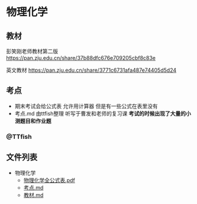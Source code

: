# 物理化学

## 教材
彭笑刚老师教材第二版
https://pan.zju.edu.cn/share/37b88dfc676e709205cbf8c83e

英文教材
https://pan.zju.edu.cn/share/3771c6731afa487e74405d5d24

## 考点
+ 期末考试会给公式表 允许用计算器 但是有一些公式在表里没有
+ 考点.md 由ttfish整理 听写于曹发和老师的复习课
**考试的时候出现了大量的小测题目和作业题**

### @TTfish


## 文件列表

- 物理化学
    - [物理化学全公式表.pdf](https://github.com/QSCTech/zju-icicles/raw/master/物理化学/物理化学全公式表.pdf)
    - [考点.md](https://github.com/QSCTech/zju-icicles/blob/master/物理化学/考点.md)
    - [教材.md](https://github.com/QSCTech/zju-icicles/blob/master/物理化学/教材.md)
